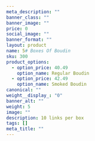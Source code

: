 ```yaml
---
meta_description: ""
banner_class: ""
banner_image: ""
price: 0
social_image: ""
banner_format: ""
layout: product
name: 5# Boxes Of Boudin
sku: 300
product_options:
  - option_price: 40.49
    option_name: Regular Boudin
  - option_price: 42.49
    option_name: Smoked Boudin
canonical: ""
weight__display_: "0"
banner_alt: ""
weight: 5
image: ""
description: 10 links per box
tags: []
meta_title: ""
---
```

